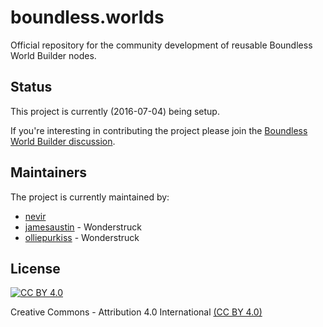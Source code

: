 # boundless.worlds

Official repository for the community development of reusable Boundless World Builder nodes.

## Status

This project is currently (2016-07-04) being setup.

If you're interesting in contributing the project please join the [Boundless World Builder discussion](https://forum.playboundless.com/c/modding).

## Maintainers

The project is currently maintained by:

* [nevir](https://github.com/nevir)
* [jamesaustin](https://github.com/jamesaustin) - Wonderstruck
* [olliepurkiss](https://github.com/olliepurkiss) - Wonderstruck

## License

[![CC BY 4.0](http://mirrors.creativecommons.org/presskit/buttons/88x31/svg/by.svg)](CC-BY-License)

Creative Commons - Attribution 4.0 International [(CC BY 4.0)](CC-BY-License)

[CC-BY-License]: http://creativecommons.org/licenses/by/4.0/
